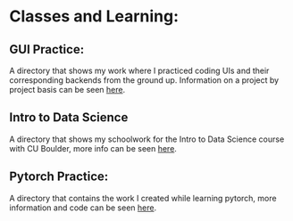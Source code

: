 # Classes and Learning:

## GUI Practice: 
A directory that shows my work where I practiced coding UIs and their corresponding backends from the ground up. Information on a project by project basis can be seen [here](gui-projects).

## Intro to Data Science
A directory that shows my schoolwork for the Intro to Data Science course with CU Boulder, more info can be seen [here](intro-data-sci).

## Pytorch Practice: 
A directory that contains the work I created while learning pytorch, more information and code can be seen [here](pytorch-practice).